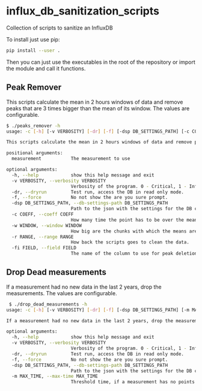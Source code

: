 # influx_db_sanitization_scripts
Collection of scripts to sanitize an InfluxDB

To install just use pip:
```bash
pip install --user .
```

Then you can just use the executables in the root of the repository or import the module and call it functions.

## Peak Remover
This scripts calculate the mean in 2 hours windows of data and remove peaks that are 3 times bigger than the mean of its window.
The values are configurable.
```bash
$ ./peaks_remover -h                                                                                                                                                                                                    ─╯
usage: -c [-h] [-v VERBOSITY] [-dr] [-f] [-dsp DB_SETTINGS_PATH] [-c COEFF] [-w WINDOW] [-r RANGE] [-fi FIELD] measurement

This scripts calculate the mean in 2 hours windows of data and remove peaks that are 3 times bigger than the mean of its window. The values are configurable.

positional arguments:
  measurement           The measurement to use

optional arguments:
  -h, --help            show this help message and exit
  -v VERBOSITY, --verbosity VERBOSITY
                        Verbosity of the program. 0 - Critical, 1 - Info, 2 - Debug
  -dr, --dryrun         Test run, access the DB in read only mode.
  -f, --force           No not show the are you sure prompt.
  -dsp DB_SETTINGS_PATH, --db-settings-path DB_SETTINGS_PATH
                        Path to the json with the settings for the DB connections.
  -c COEFF, --coeff COEFF
                        How many time the point has to be over the mean to be considered a peak and removed.
  -w WINDOW, --window WINDOW
                        How big are the chunks with which the means are computed.
  -r RANGE, --range RANGE
                        How back the scripts goes to clean the data.
  -fi FIELD, --field FIELD
                        The name of the column to use for peak deletion
```

## Drop Dead measurements
If a measurement had no new data in the last 2 years, drop the measurements.
The values are configurable.

```bash
 $ ./drop_dead_measurements -h                                                                                                                                                                                           ─╯
usage: -c [-h] [-v VERBOSITY] [-dr] [-f] [-dsp DB_SETTINGS_PATH] [-m MAX_TIME]

If a measurement had no new data in the last 2 years, drop the measurements. The values are configurable.

optional arguments:
  -h, --help            show this help message and exit
  -v VERBOSITY, --verbosity VERBOSITY
                        Verbosity of the program. 0 - Critical, 1 - Info, 2 - Debug
  -dr, --dryrun         Test run, access the DB in read only mode.
  -f, --force           No not show the are you sure prompt.
  -dsp DB_SETTINGS_PATH, --db-settings-path DB_SETTINGS_PATH
                        Path to the json with the settings for the DB connections.
  -m MAX_TIME, --max-time MAX_TIME
                        Threshold time, if a measurement has no points newer than

```
